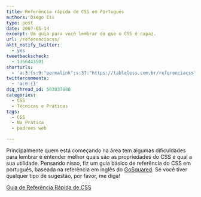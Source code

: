 ```yaml
---
title: Referência rápida de CSS em Português
authors: Diego Eis
type: post
date: 2007-05-14
excerpt: Um guia para você lembrar do que o CSS é capaz.
url: /referenciacss/
aktt_notify_twitter:
  - yes
tweetbackscheck:
  - 1356443501
shorturls:
  - 'a:3:{s:9:"permalink";s:37:"https://tableless.com.br/referenciacss";s:7:"tinyurl";s:26:"https://tinyurl.com/3zrh9u5";s:4:"isgd";s:19:"https://is.gd/o9tTR5";}'
twittercomments:
  - 'a:0:{}'
dsq_thread_id: 503037080
categories:
  - CSS
  - Técnicas e Práticas
tags:
  - CSS
  - Na Prática
  - padroes web

---
```

Principalmente quem está começando na área tem algumas dificuldades para lembrar e entender melhor quais são as propriedades do CSS e qual a sua utilidade. Pensando nisso, fiz um guia básico de referência do CSS em português, baseada na referência em inglês do [GoSquared][1]. Se você tiver qualquer tipo de sugestão, por favor, me diga!

[Guia de Referência Rápida de CSS][2]

 [1]: https://gosquared.com/liquidicity/archives/33
 [2]: https://migre.me/4vJNs "Referência CSS"